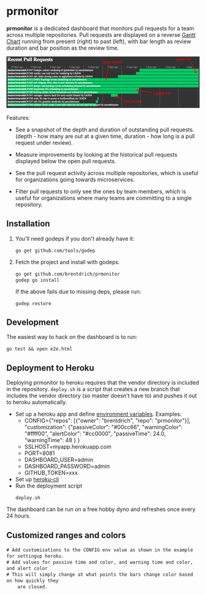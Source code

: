 # prmonitor

**prmonitor** is a dedicated dashboard that monitors pull requests
for a team across multiple repositories. Pull requests are displayed
on a reverse [Gantt Chart](https://en.wikipedia.org/wiki/Gantt_chart) running
from present (right) to past (left), with bar length as review duration
and bar position as the review time.

![Example](/example.png)

Features:

 * See a snapshot of the depth and duration of outstanding
   pull requests. (depth - how many are out at a given time,
   duration - how long is a pull request under review).

 * Measure improvements by looking at the historical pull
   requests displayed below the open pull requests.

 * See the pull request activity across multiple repositories,
   which is useful for organizations going towards microservices.

 * Filter pull requests to only see the ones by team members,
   which is useful for organizations where many teams are committing
   to a single repository.

## Installation
 1. You'll need godeps if you don't already have it:
    ```
    go get github.com/tools/godep
    ```

 2. Fetch the project and install with godeps.
    ```
    go get github.com/brentdrich/prmonitor
    godep go install
    ```

    If the above fails due to missing deps, please run:
    ```
    godep restore
    ```

## Development
The easiest way to hack on the dashboard is to run:

```
go test && open e2e.html
```

## Deployment to Heroku
Deploying prmonitor to heroku requires that the vendor directory is included in
the repository. `deploy.sh` is a script that creates a new branch that includes the
vendor directory (so master doesn't have to) and pushes it out to heroku automatically.

* Set up a heroku app and define [environment variables](https://devcenter.heroku.com/articles/config-vars). Examples:
  * CONFIG={"repos": [{"owner": "brentdrich", "repo": "prmonitor"}],
            "customization": {"passiveColor": "#00cc66", "warningColor": "#ffff00",
                              "alertColor":   "#cc0000", "passiveTime":  24.0,
                              "warningTime":  48 }
            }
  * SSLHOST=myapp.herokuapp.com
  * PORT=8081
  * DASHBOARD_USER=admin
  * DASHBOARD_PASSWORD=admin
  * GITHUB_TOKEN=xxx
* Set up [heroku-cli](https://devcenter.heroku.com/articles/deploying-go)
* Run the deployment script
    ```
    deploy.sh
    ```

The dashboard can be run on a free hobby dyno and refreshes once every 24 hours.

## Customized ranges and colors
    # Add customizations to the CONFIG env value as shown in the example for settingup heroku.
    # Add values for passive time and color, and warning time and color, and alert color
    # This will simply change at what points the bars change color based on how quickly they
        are closed.
